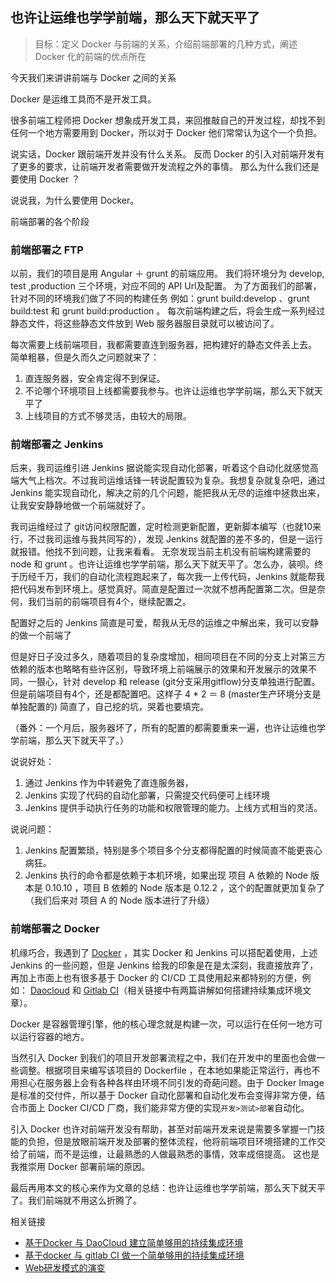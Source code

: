 ## 也许让运维也学学前端，那么天下就天平了
>目标：定义 Docker 与前端的关系，介绍前端部署的几种方式，阐述 Docker 化的前端的优点所在

今天我们来讲讲前端与 Docker 之间的关系

Docker 是运维工具而不是开发工具。

很多前端工程师把 Docker 想象成开发工具，来回推敲自己的开发过程，却找不到任何一个地方需要用到 Docker，所以对于 Docker 他们常常认为这个一个负担。

说实话，Docker 跟前端开发并没有什么关系。
反而 Docker 的引入对前端开发有了更多的要求，让前端开发者需要做开发流程之外的事情。
那么为什么我们还是要使用 Docker ？

说说我，为什么要使用 Docker。

前端部署的各个阶段

### 前端部署之 FTP

以前，我们的项目是用 Angular ＋ grunt 的前端应用。
我们将环境分为 develop, test ,production 三个环境，对应不同的 API Url及配置。
为了方面我们的部署，针对不同的环境我们做了不同的构建任务 
例如：grunt build:develop 、grunt build:test 和 grunt build:production 。
每次前端构建之后，将会生成一系列经过静态文件，将这些静态文件放到 Web 服务器服目录就可以被访问了。

每次需要上线前端项目，我都需要直连到服务器，把构建好的静态文件丢上去。
简单粗暴，但是久而久之问题就来了：

1. 直连服务器，安全肯定得不到保证。
2. 不论哪个环境项目上线都需要我参与。也许让运维也学学前端，那么天下就天平了
3. 上线项目的方式不够灵活，由较大的局限。

### 前端部署之 Jenkins

后来，我司运维引进 Jenkins 据说能实现自动化部署，听着这个自动化就感觉高端大气上档次。不过我司运维话锋一转说配置较为复杂。我想复杂就复杂吧，通过 Jenkins 能实现自动化，解决之前的几个问题，能把我从无尽的运维中拯救出来，让我安安静静地做一个前端就好了。

我司运维经过了 git访问权限配置，定时检测更新配置，更新脚本编写（也就10来行，不过我司运维与我共同写的），发现 Jenkins 就配置的差不多的，但是一运行就报错。他找不到问题，让我来看看。
无奈发现当前主机没有前端构建需要的 node 和 grunt 。也许让运维也学学前端，那么天下就天平了。怎么办，装呗。终于历经千万，我们的自动化流程跑起来了，每次我一上传代码，Jenkins 就能帮我把代码发布到环境上。感觉真好。简直是配置过一次就不想再配置第二次。但是奈何，我们当前的前端项目有4个，继续配置之。

配置好之后的 Jenkins 简直是可爱，帮我从无尽的运维之中解出来，我可以安静的做一个前端了

但是好日子没过多久，随着项目的复杂度增加，相同项目在不同的分支上对第三方依赖的版本也略略有些许区别，导致环境上前端展示的效果和开发展示的效果不同，一狠心，针对 develop 和 release (git分支采用gitflow)分支单独进行配置。但是前端项目有4个，还是都配置吧。这样子 4 * 2 ＝ 8 (master生产环境分支是单独配置的) 简直了，自己挖的坑，哭着也要填完。

（番外：一个月后，服务器坏了，所有的配置的都需要重来一遍，也许让运维也学学前端，那么天下就天平了。）

说说好处：

1. 通过 Jenkins 作为中转避免了直连服务器，
2. Jenkins 实现了代码的自动化部署，只需提交代码便可上线环境
3. Jenkins 提供手动执行任务的功能和权限管理的能力。上线方式相当的灵活。

说说问题：

1. Jenkins 配置繁琐，特别是多个项目多个分支都得配置的时候简直不能更丧心病狂。
2. Jenkins 执行的命令都是依赖于本机环境，如果出现 项目 A 依赖的 Node 版本是 0.10.10 ，项目 B 依赖的 Node 版本是 0.12.2 ，这个的配置就更加复杂了（我们后来对 项目 A 的 Node 版本进行了升级）

### 前端部署之 Docker 

机缘巧合，我遇到了 [Docker](https://www.docker.com/) ，其实 Docker 和 Jenkins 可以搭配着使用，上述 Jenkins 的一些问题，但是 Jenkins 给我的印象是在是太深刻，我直接放弃了，再加上市面上也有很多基于 Docker 的 CI/CD 工具使用起来都特别的方便，例如： [Daocloud](https://www.daocloud.io/) 和 [Gitlab CI](https://ci.gitlab.com/)（相关链接中有两篇讲解如何搭建持续集成环境文章）。

Docker 是容器管理引擎，他的核心理念就是构建一次，可以运行在任何一地方可以运行容器的地方。

当然引入 Docker 到我们的项目开发部署流程之中，我们在开发中的里面也会做一些调整。根据项目来编写该项目的 Dockerfile ，在本地如果能正常运行，再也不用担心在服务器上会有各种各样由环境不同引发的奇葩问题。由于 Docker Image 是标准的交付件，所以基于 Docker 自动化部署和自动化发布会变得非常方便，结合市面上 Docker CI/CD 厂商，我们能非常方便的实现`开发>测试>部署`自动化。

引入 Docker 也许对前端开发没有帮助，甚至对前端开发来说是需要多掌握一门技能的负担，但是放眼前端开发及部署的整体流程，他将前端项目环境搭建的工作交给了前端，而不是运维，让最熟悉的人做最熟悉的事情，效率成倍提高。
这也是我推崇用 Docker 部署前端的原因。

最后再用本文的核心来作为文章的总结：也许让运维也学学前端，那么天下就天平了。我们前端就不用这么折腾了。

相关链接 

* [基于Docker 与 DaoCloud 建立简单够用的持续集成环境](https://github.com/Ye-Ting/docker-ci/blob/master/daocloud.md)
* [基于docker 与 gitlab CI 做一个简单够用的持续集成环境](https://github.com/Ye-Ting/docker-ci/blob/master/gitlab.md)
* [Web研发模式的演变](https://github.com/lifesinger/lifesinger.github.com/issues/184)